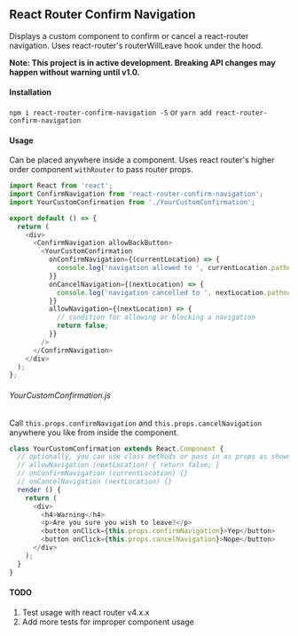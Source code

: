 ## React Router Confirm Navigation
Displays a custom component to confirm or cancel a react-router navigation. Uses react-router's routerWillLeave hook under the hood.

**Note: This project is in active development. Breaking API changes may happen without warning until v1.0.**

#### Installation
`npm i react-router-confirm-navigation -S`
or
`yarn add react-router-confirm-navigation`

#### Usage
Can be placed anywhere inside a <Route /> component. Uses react router's higher order component `withRouter` to pass router props.
```js
import React from 'react';
import ConfirmNavigation from 'react-router-confirm-navigation';
import YourCustomConfirmation from './YourCustomConfirmation';

export default () => {
  return (
    <div>
      <ConfirmNavigation allowBackButton>
        <YourCustomConfirmation
          onConfirmNavigation={(currentLocation) => {
            console.log('navigation allowed to ', currentLocation.pathname);
          }}
          onCancelNavigation={(nextLocation) => {
            console.log('navigation cancelled to ', nextLocation.pathname);
          }}
          allowNavigation={(nextLocation) => {
            // condition for allowing or blocking a navigation
            return false;
          }}
        />
      </ConfirmNavigation>
    </div>
  );
};
```
###### YourCustomConfirmation.js
Call `this.props.confirmNavigation` and `this.props.cancelNavigation` anywhere you like from inside the component.
```js
class YourCustomConfirmation extends React.Component {
  // optionally, you can use class methods or pass in as props as shown above
  // allowNavigation (nextLocation) { return false; }
  // onConfirmNavigation (currentLocation) {}
  // onCancelNavigation (nextLocation) {}
  render () {
    return (
      <div>
        <h4>Warning</h4>
        <p>Are you sure you wish to leave?</p>
        <button onClick={this.props.confirmNavigation}>Yep</button>
        <button onClick={this.props.cancelNavigation}>Nope</button>
      </div>
    );
  }
}
```
#### TODO
1. Test usage with react router v4.x.x
2. Add more tests for improper component usage
